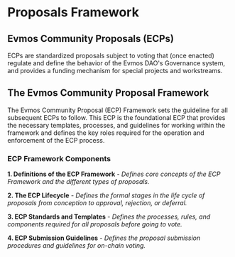 # **Proposals Framework**


## **Evmos Community Proposals (ECPs)**

ECPs are standardized proposals subject to voting that (once enacted) regulate and define the behavior of the Evmos DAO's Governance system, and provides a funding mechanism for special projects and workstreams.


## **The Evmos Community Proposal Framework**

The Evmos Community Proposal (ECP) Framework sets the guideline for all subsequent ECPs to follow. This ECP is the foundational ECP that provides the necessary templates, processes, and guidelines for working within the framework and defines the key roles required for the operation and enforcement of the ECP process.


### **ECP Framework Components**

**1. Definitions of the ECP Framework** - _Defines core concepts of the ECP Framework and the different types of proposals._

**2. The ECP Lifecycle** - _Defines the formal stages in the life cycle of proposals from conception to approval, rejection, or deferral._

**3. ECP Standards and Templates** - _Defines the processes, rules, and components required for all proposals before going to vote._

**4. ECP Submission Guidelines** - _Defines the proposal submission procedures and guidelines for on-chain voting._

